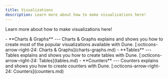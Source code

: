 ```yaml
---
title: Visualizations
description: Learn more about how to make visualizations here!
---
```


Learn more about how to make visualizations here!

<div class="grid cards" markdown>
-   **Charts & Graphs**
    ---
    Charts & Graphs explains and shows you how to create most of the popular visualizations available with Dune.
    [:octicons-arrow-right-24: Charts & Graphs](charts-graphs.md)
-   **Tables**
    ---
    Tables explains and shows you how to create tables with Dune.
    [:octicons-arrow-right-24: Tables](tables.md)
-   **Counters**
    ---
    Counters explains and shows you how to create counters with Dune.
    [:octicons-arrow-right-24: Counters](counters.md)
</div>
